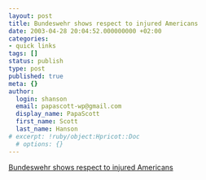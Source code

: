 ```yaml
---
layout: post
title: Bundeswehr shows respect to injured Americans
date: 2003-04-28 20:04:52.000000000 +02:00
categories:
- quick links
tags: []
status: publish
type: post
published: true
meta: {}
author:
  login: shanson
  email: papascott-wp@gmail.com
  display_name: PapaScott
  first_name: Scott
  last_name: Hanson
# excerpt: !ruby/object:Hpricot::Doc
  # options: {}
---
```

<p><a title="Winds of Change.NET: Guest Blog: Stories from Germany (scroll to chaplain's story)" href="http://windsofchange.net/archives/003361.html">Bundeswehr shows respect to injured Americans</a></p>
